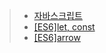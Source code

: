 >* [자바스크립트](javascript/docs/%EC%9E%90%EB%B0%94%EC%8A%A4%ED%81%AC%EB%A6%BD%ED%8A%B8.md)
>* [[ES6]let, const](/javascript/docs/%5BES6%5Dlet%2C%20const.md)
>* [[ES6]arrow](/javascript/docs/%5BES6%5Darrow.md)
